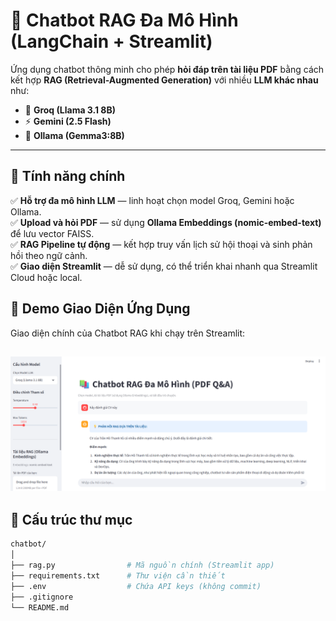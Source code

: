 # 🤖 Chatbot RAG Đa Mô Hình (LangChain + Streamlit)

Ứng dụng chatbot thông minh cho phép **hỏi đáp trên tài liệu PDF** bằng cách kết hợp **RAG (Retrieval-Augmented Generation)** với nhiều **LLM khác nhau** như:

- 🧠 **Groq (Llama 3.1 8B)**
- ⚡ **Gemini (2.5 Flash)**
- 🧩 **Ollama (Gemma3:8B)**

---

## 🚀 Tính năng chính

✅ **Hỗ trợ đa mô hình LLM** — linh hoạt chọn model Groq, Gemini hoặc Ollama.  
✅ **Upload và hỏi PDF** — sử dụng **Ollama Embeddings (nomic-embed-text)** để lưu vector FAISS.  
✅ **RAG Pipeline tự động** — kết hợp truy vấn lịch sử hội thoại và sinh phản hồi theo ngữ cảnh.  
✅ **Giao diện Streamlit** — dễ sử dụng, có thể triển khai nhanh qua Streamlit Cloud hoặc local.
## 🧠 Demo Giao Diện Ứng Dụng

Giao diện chính của Chatbot RAG khi chạy trên Streamlit:

![App Screenshot](app_ui.png)
---

## 🧱 Cấu trúc thư mục

```bash
chatbot/
│
├── rag.py                # Mã nguồn chính (Streamlit app)
├── requirements.txt      # Thư viện cần thiết
├── .env                  # Chứa API keys (không commit)
├── .gitignore
└── README.md
